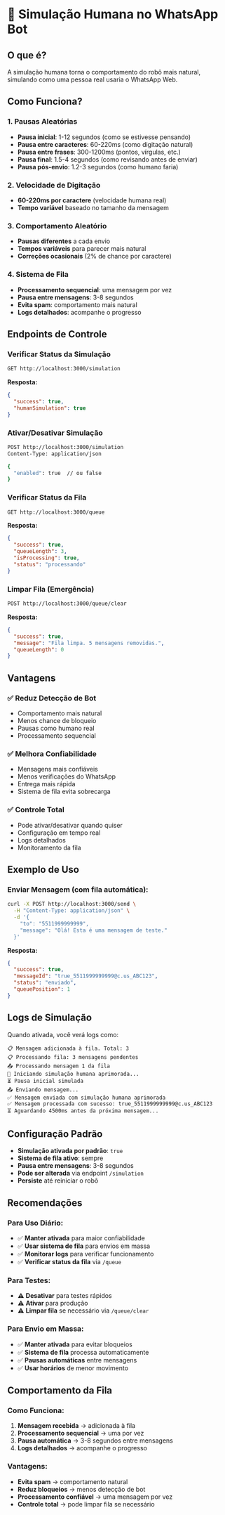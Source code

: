 # 🤖 Simulação Humana no WhatsApp Bot

## O que é?

A simulação humana torna o comportamento do robô mais natural, simulando como uma pessoa real usaria o WhatsApp Web.

## Como Funciona?

### **1. Pausas Aleatórias**
- **Pausa inicial**: 1-12 segundos (como se estivesse pensando)
- **Pausa entre caracteres**: 60-220ms (como digitação natural)
- **Pausa entre frases**: 300-1200ms (pontos, vírgulas, etc.)
- **Pausa final**: 1.5-4 segundos (como revisando antes de enviar)
- **Pausa pós-envio**: 1.2-3 segundos (como humano faria)

### **2. Velocidade de Digitação**
- **60-220ms por caractere** (velocidade humana real)
- **Tempo variável** baseado no tamanho da mensagem

### **3. Comportamento Aleatório**
- **Pausas diferentes** a cada envio
- **Tempos variáveis** para parecer mais natural
- **Correções ocasionais** (2% de chance por caractere)

### **4. Sistema de Fila**
- **Processamento sequencial**: uma mensagem por vez
- **Pausa entre mensagens**: 3-8 segundos
- **Evita spam**: comportamento mais natural
- **Logs detalhados**: acompanhe o progresso

## Endpoints de Controle

### **Verificar Status da Simulação**
```bash
GET http://localhost:3000/simulation
```

**Resposta:**
```json
{
  "success": true,
  "humanSimulation": true
}
```

### **Ativar/Desativar Simulação**
```bash
POST http://localhost:3000/simulation
Content-Type: application/json

{
  "enabled": true  // ou false
}
```

### **Verificar Status da Fila**
```bash
GET http://localhost:3000/queue
```

**Resposta:**
```json
{
  "success": true,
  "queueLength": 3,
  "isProcessing": true,
  "status": "processando"
}
```

### **Limpar Fila (Emergência)**
```bash
POST http://localhost:3000/queue/clear
```

**Resposta:**
```json
{
  "success": true,
  "message": "Fila limpa. 5 mensagens removidas.",
  "queueLength": 0
}
```

## Vantagens

### **✅ Reduz Detecção de Bot**
- Comportamento mais natural
- Menos chance de bloqueio
- Pausas como humano real
- Processamento sequencial

### **✅ Melhora Confiabilidade**
- Mensagens mais confiáveis
- Menos verificações do WhatsApp
- Entrega mais rápida
- Sistema de fila evita sobrecarga

### **✅ Controle Total**
- Pode ativar/desativar quando quiser
- Configuração em tempo real
- Logs detalhados
- Monitoramento da fila

## Exemplo de Uso

### **Enviar Mensagem (com fila automática):**
```bash
curl -X POST http://localhost:3000/send \
  -H "Content-Type: application/json" \
  -d '{
    "to": "5511999999999",
    "message": "Olá! Esta é uma mensagem de teste."
  }'
```

**Resposta:**
```json
{
  "success": true,
  "messageId": "true_5511999999999@c.us_ABC123",
  "status": "enviado",
  "queuePosition": 1
}
```

## Logs de Simulação

Quando ativada, você verá logs como:
```
📋 Mensagem adicionada à fila. Total: 3
📋 Processando fila: 3 mensagens pendentes
📤 Processando mensagem 1 da fila
🤖 Iniciando simulação humana aprimorada...
⏳ Pausa inicial simulada
📤 Enviando mensagem...
✅ Mensagem enviada com simulação humana aprimorada
✅ Mensagem processada com sucesso: true_5511999999999@c.us_ABC123
⏳ Aguardando 4500ms antes da próxima mensagem...
```

## Configuração Padrão

- **Simulação ativada por padrão**: `true`
- **Sistema de fila ativo**: sempre
- **Pausa entre mensagens**: 3-8 segundos
- **Pode ser alterada** via endpoint `/simulation`
- **Persiste** até reiniciar o robô

## Recomendações

### **Para Uso Diário:**
- ✅ **Manter ativada** para maior confiabilidade
- ✅ **Usar sistema de fila** para envios em massa
- ✅ **Monitorar logs** para verificar funcionamento
- ✅ **Verificar status da fila** via `/queue`

### **Para Testes:**
- ⚠️ **Desativar** para testes rápidos
- ⚠️ **Ativar** para produção
- ⚠️ **Limpar fila** se necessário via `/queue/clear`

### **Para Envio em Massa:**
- ✅ **Manter ativada** para evitar bloqueios
- ✅ **Sistema de fila** processa automaticamente
- ✅ **Pausas automáticas** entre mensagens
- ✅ **Usar horários** de menor movimento

## Comportamento da Fila

### **Como Funciona:**
1. **Mensagem recebida** → adicionada à fila
2. **Processamento sequencial** → uma por vez
3. **Pausa automática** → 3-8 segundos entre mensagens
4. **Logs detalhados** → acompanhe o progresso

### **Vantagens:**
- **Evita spam** → comportamento natural
- **Reduz bloqueios** → menos detecção de bot
- **Processamento confiável** → uma mensagem por vez
- **Controle total** → pode limpar fila se necessário 
